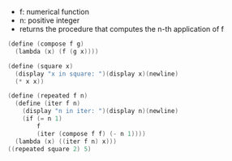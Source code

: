- f: numerical function
- n: positive integer
- returns the procedure that computes the n-th application of f

```s
(define (compose f g)
  (lambda (x) (f (g x))))

(define (square x)
  (display "x in square: ")(display x)(newline)
  (* x x))

(define (repeated f n)
  (define (iter f n)
    (display "n in iter: ")(display n)(newline)
    (if (= n 1)
        f
        (iter (compose f f) (- n 1))))
  (lambda (x) ((iter f n) x)))
((repeated square 2) 5)
```